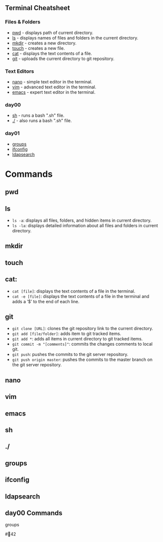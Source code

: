 ## Terminal Cheatsheet
### Files & Folders
* [pwd](#pwd) - displays path of current directory.
* [ls](#ls) - displays names of files and folders in the current directory.
* [mkdir](#mkdir) - creates a new directory.
* [touch](#touch) - creates a new file.
* [cat](#cat) - displays the text contents of a file.
* [git](#git) - uploads the current directory to git repository.

### Text Editors
* [nano](#nano) - simple text editor in the terminal.
* [vim](#vim) - advanced text editor in the terminal.
* [emacs](#emacs) - expert text editor in the terminal.

### day00
* [sh](#sh) - runs a bash ".sh" file.
* [./](#./) - also runs a bash ".sh" file.

### day01
* [groups](#groups)
* [ifconfig](#ifconfig)
* [ldapsearch](ldapsearch)

# Commands
## pwd
## ls
* `ls -a`: displays all files, folders, and hidden items in current directory.
* `ls -la`: displays detailed information about all files and folders in current directory.
## mkdir
## touch
## cat:
* `cat [file]`: displays the text contents of a file in the terminal.
* `cat -e [file]`: displays the text contents of a file in the terminal and adds a ’$’ to the end of each line.
## git
* `git clone [URL]`: clones the git repository link to the current directory.
* `git add [file/folder]`: adds item to git tracked items.
* `git add *`: adds all items in current directory to git tracked items.
* `git commit -m "[comments]"`: commits the changes comments to local git.
* `git push`: pushes the commits to the git server repository.
* `git push origin master`: pushes the commits to the master branch on the git server repository.
## nano
## vim
## emacs
## sh
## ./
## groups
## ifconfig
## ldapsearch



## day00 Commands

 groups

#🌴42
